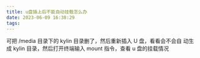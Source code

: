 ```yaml
---
title: u盘插上后不能自动挂载怎么办
date: 2023-06-09 16:38:29
tags:
---
```

可把 /media 目录下的 kylin 目录删了，然后重新插入 U 盘，看看会不会自 动生成 kylin 目录，然后打开终端输入 mount 指令，查看 u 盘的挂载情况